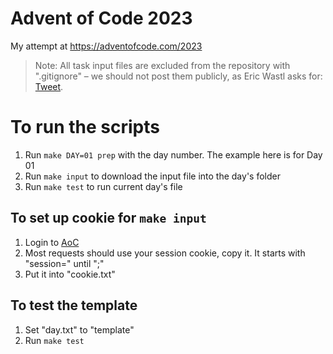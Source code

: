 # Advent of Code 2023

My attempt at <https://adventofcode.com/2023>

> Note: All task input files are excluded from the repository with ".gitignore" – we should not post them publicly, as Eric Wastl asks for: [Tweet](https://twitter.com/ericwastl/status/1465805354214830081).

# To run the scripts
1. Run `make DAY=01 prep` with the day number. The example here is for Day 01
2. Run `make input` to download the input file into the day's folder
3. Run `make test` to run current day's file

## To set up cookie for `make input`
1. Login to [AoC](https://adventofcode.com/)
2. Most requests should use your session cookie, copy it. It starts with "session=" until ";"
3. Put it into "cookie.txt"

## To test the template
1. Set "day.txt" to "template"
2. Run `make test`
